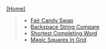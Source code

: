 [[Home]](https://github.com/anicksaha/uplift/blob/master/codes-leetcode/README.md)

> - [Fair Candy Swap](https://leetcode.com/problems/fair-candy-swap/description/)
> - [Backspace String Compare](https://leetcode.com/problems/backspace-string-compare/description/)
> - [Shortest Completing Word](https://leetcode.com/problems/shortest-completing-word/description/)
> - [Magic Squares In Grid](https://leetcode.com/problems/magic-squares-in-grid/description/)

